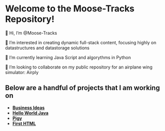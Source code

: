 

# Welcome to the Moose-Tracks Repository!

👋 Hi, I’m @Moose-Tracks  
  
👀 I’m interested in creating dynamic full-stack content, focusing highly on datastructures and datastorage solutions  
  
🌱 I’m currently learning Java Script and algorythms in Python  
  
💞️ I’m looking to collaborate on my public repository for an airplane wing simulator: Airply  
  

## Below are a handful of projects that I am working on



- [**Business Ideas**](https://github.com/Moose-Tracks/BusinessIdeas/) 
- [**Hello World Java**](https://github.com/Moose-Tracks/HelloWorldJava/) 
- [**Pigy**](https://github.com/Moose-Tracks/Pigy/)
- [**First HTML**](https://github.com/Moose-Tracks/huntersHTML/)  


<!---
Moose-Tracks/Moose-Tracks is a ✨ special ✨ repository because its `README.md` (this file) appears on your GitHub profile.
You can click the Preview link to take a look at your changes.
--->
